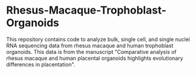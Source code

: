 # Rhesus-Macaque-Trophoblast-Organoids
This repository contains code to analyze bulk, single cell, and single nuclei RNA sequencing data from rhesus macaque and human trophoblast organoids. This data is from the manuscript "Comparative analysis of rhesus macaque and human placental organoids highlights evolutionary differences in placentation".
